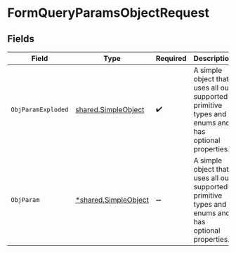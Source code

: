 # FormQueryParamsObjectRequest


## Fields

| Field                                                                                              | Type                                                                                               | Required                                                                                           | Description                                                                                        |
| -------------------------------------------------------------------------------------------------- | -------------------------------------------------------------------------------------------------- | -------------------------------------------------------------------------------------------------- | -------------------------------------------------------------------------------------------------- |
| `ObjParamExploded`                                                                                 | [shared.SimpleObject](../../../pkg/models/shared/simpleobject.md)                                  | :heavy_check_mark:                                                                                 | A simple object that uses all our supported primitive types and enums and has optional properties. |
| `ObjParam`                                                                                         | [*shared.SimpleObject](../../../pkg/models/shared/simpleobject.md)                                 | :heavy_minus_sign:                                                                                 | A simple object that uses all our supported primitive types and enums and has optional properties. |